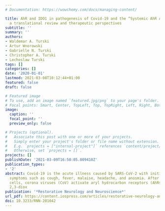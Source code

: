 ```yaml
---
# Documentation: https://wowchemy.com/docs/managing-content/

title: AhR and IDO1 in pathogenesis of Covid-19 and the “Systemic AhR Activation Syndrome:”
  a translational review and therapeutic perspectives
subtitle: ''
summary: ''
authors:
- Waldemar A. Turski
- Artur Wnorowski
- Gabrielle N. Turski
- Christopher A. Turski
- Lechoslaw Turski
tags: []
categories: []
date: '2020-01-01'
lastmod: 2021-03-08T10:12:44+01:00
featured: false
draft: false

# Featured image
# To use, add an image named `featured.jpg/png` to your page's folder.
# Focal points: Smart, Center, TopLeft, Top, TopRight, Left, Right, BottomLeft, Bottom, BottomRight.
image:
  caption: ''
  focal_point: ''
  preview_only: false

# Projects (optional).
#   Associate this post with one or more of your projects.
#   Simply enter your project's folder or file name without extension.
#   E.g. `projects = ["internal-project"]` references `content/project/deep-learning/index.md`.
#   Otherwise, set `projects = []`.
projects: []
publishDate: '2021-03-09T16:50:05.809410Z'
publication_types:
- '2'
abstract: Covid-19 is the acute illness caused by SARS-CoV-2 with initial clinical
  symptoms such as cough, fever, malaise, headache, and anosmia. After entry into
  cells, corona viruses (CoV) activate aryl hydrocarbon receptors (AhRs) by an indoleamine
  2,3-diox
publication: '*Restorative Neurology and Neuroscience*'
url_pdf: https://content.iospress.com/articles/restorative-neurology-and-neuroscience/rnn201042
doi: 10.3233/RNN-201042
---
```

